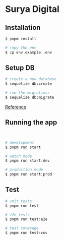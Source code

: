 # Surya Digital

## Installation

```bash
$ pnpm install

# copy the env
$ cp env.example .env
```

## Setup DB

```bash
# create a new database
$ sequelize db:create

# run the migrations
$ sequelize db:migrate
```

[Reference](https://sequelize.org/docs/v6/other-topics/migrations/)

## Running the app

```bash


# development
$ pnpm run start

# watch mode
$ pnpm run start:dev

# production mode
$ pnpm run start:prod
```

## Test

```bash
# unit tests
$ pnpm run test

# e2e tests
$ pnpm run test:e2e

# test coverage
$ pnpm run test:cov
```